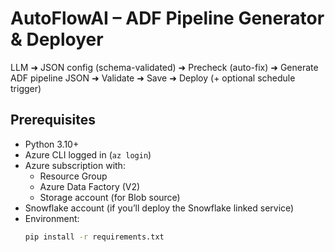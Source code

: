 # AutoFlowAI – ADF Pipeline Generator & Deployer

LLM ➜ JSON config (schema-validated) ➜ Precheck (auto-fix) ➜ Generate ADF pipeline JSON ➜ Validate ➜ Save ➜ Deploy (+ optional schedule trigger)

## Prerequisites

- Python 3.10+
- Azure CLI logged in (`az login`)
- Azure subscription with:
  - Resource Group
  - Azure Data Factory (V2)
  - Storage account (for Blob source)
- Snowflake account (if you’ll deploy the Snowflake linked service)
- Environment:
  ```bash
  pip install -r requirements.txt
